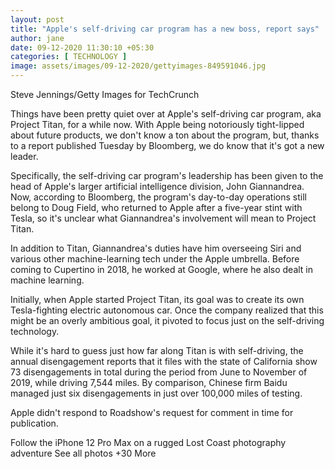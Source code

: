 ```yaml
---
layout: post
title: "Apple's self-driving car program has a new boss, report says"
author: jane 
date: 09-12-2020 11:30:10 +05:30 
categories: [ TECHNOLOGY ] 
image: assets/images/09-12-2020/gettyimages-849591046.jpg
---
```

Steve Jennings/Getty Images for TechCrunch

Things have been pretty quiet over at Apple's self-driving car program, aka Project Titan, for a while now. With Apple being notoriously tight-lipped about future products, we don't know a ton about the program, but, thanks to a report published Tuesday by Bloomberg, we do know that it's got a new leader.

Specifically, the self-driving car program's leadership has been given to the head of Apple's larger artificial intelligence division, John Giannandrea. Now, according to Bloomberg, the program's day-to-day operations still belong to Doug Field, who returned to Apple after a five-year stint with Tesla, so it's unclear what Giannandrea's involvement will mean to Project Titan.

In addition to Titan, Giannandrea's duties have him overseeing Siri and various other machine-learning tech under the Apple umbrella. Before coming to Cupertino in 2018, he worked at Google, where he also dealt in machine learning.

Initially, when Apple started Project Titan, its goal was to create its own Tesla-fighting electric autonomous car. Once the company realized that this might be an overly ambitious goal, it pivoted to focus just on the self-driving technology.

While it's hard to guess just how far along Titan is with self-driving, the annual disengagement reports that it files with the state of California show 73 disengagements in total during the period from June to November of 2019, while driving 7,544 miles. By comparison, Chinese firm Baidu managed just six disengagements in just over 100,000 miles of testing.

Apple didn't respond to Roadshow's request for comment in time for publication.

Follow the iPhone 12 Pro Max on a rugged Lost Coast photography adventure See all photos +30 More